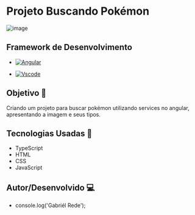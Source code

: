 # Projeto Buscando Pokémon

![image](https://github.com/gabrielrede/angular-busca-pokemon/assets/50504781/c5418eba-9b55-4cfa-9788-03c49c564c05)

## Framework de Desenvolvimento

- [![Angular](https://img.shields.io/badge/Angular-DD0031?style=for-the-badge&logo=angular&logoColor=white)](https://angular.io/)

- [![Vscode](https://img.shields.io/badge/Vscode-007ACC?style=for-the-badge&logo=visual-studio-code&logoColor=white)](https://code.visualstudio.com/)

## Objetivo 🎯

Criando um projeto para buscar pokémon utilizando services no angular, apresentando a imagem e seus tipos.

## Tecnologias Usadas 🤖

- TypeScript
- HTML
- CSS
- JavaScript

## Autor/Desenvolvido 💻

- console.log('Gabriél Rede');
